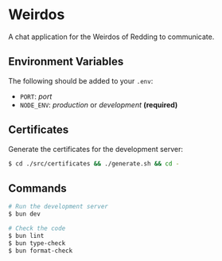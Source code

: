 # Weirdos

A chat application for the Weirdos of Redding to communicate.

## Environment Variables

The following should be added to your `.env`:

- `PORT`: _port_
- `NODE_ENV`: _production_ or _development_ **(required)**

## Certificates

Generate the certificates for the development server:

```sh
$ cd ./src/certificates && ./generate.sh && cd -
```

## Commands

```sh
# Run the development server
$ bun dev

# Check the code
$ bun lint
$ bun type-check
$ bun format-check
```
